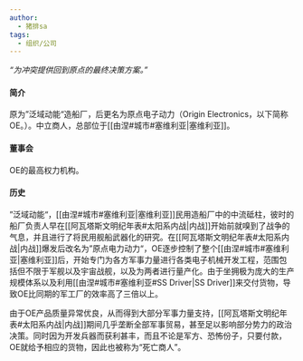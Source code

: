 ```yaml
---
author:
  - 猪排sa
tags:
  - 组织/公司
---
```

*“为冲突提供回到原点的最终决策方案。”*

#### 简介
原为”泛域动能“造船厂，后更名为原点电子动力（Origin Electronics，以下简称OE。）。中立商人，总部位于[[由涅#城市#塞维利亚|塞维利亚]]。

#### 董事会
OE的最高权力机构。

#### 历史
”泛域动能“，[[由涅#城市#塞维利亚|塞维利亚]]民用造船厂中的中流砥柱，彼时的船厂负责人早在[[阿瓦塔斯文明纪年表#太阳系内战|内战]]开始前就嗅到了战争的气息，并且进行了将民用舰船武器化的研究。在[[阿瓦塔斯文明纪年表#太阳系内战|内战]]爆发后改名为”原点电力动力“，OE逐步控制了整个[[由涅#城市#塞维利亚|塞维利亚]]后，开始专门为各方军事力量进行各类电子机械开发工程，范围包括但不限于军舰以及宇宙战舰，以及为两者进行量产化。由于坐拥极为庞大的生产规模体系以及利用[[由涅#城市#塞维利亚#SS Driver|SS Driver]]来交付货物，导致OE比同期的军工厂的效率高了三倍以上。

由于OE产品质量异常优良，从而得到大部分军事力量支持，[[阿瓦塔斯文明纪年表#太阳系内战|内战]]期间几乎垄断全部军事贸易，甚至足以影响部分势力的政治决策。同时因为开发兵器而获利甚丰，而且不论是军方、恐怖份子，只要付款，OE就给予相应的货物，因此也被称为“死亡商人”。